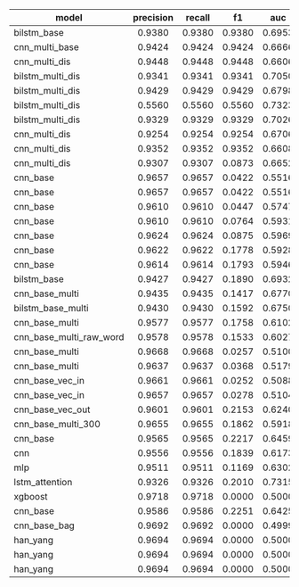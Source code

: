 |model|precision|recall|f1|auc|accuracy|                                                                                                                                                               
|---------|:---:|:----:|:--:|:--:|:--:|
|bilstm_base|0.9380|0.9380|0.9380|0.6953|0.9380|
|cnn_multi_base|0.9424|0.9424|0.9424|0.6666|0.9424|
|cnn_multi_dis|0.9448|0.9448|0.9448|0.6606|0.9448|
|bilstm_multi_dis|0.9341|0.9341|0.9341|0.7050|0.9341|
|bilstm_multi_dis|0.9429|0.9429|0.9429|0.6798|0.9429|
|bilstm_multi_dis|0.5560|0.5560|0.5560|0.7323|0.5560|
|bilstm_multi_dis|0.9329|0.9329|0.9329|0.7026|0.9329|
|cnn_multi_dis|0.9254|0.9254|0.9254|0.6706|0.9254|
|cnn_multi_dis|0.9352|0.9352|0.9352|0.6608|0.9352|
|cnn_multi_dis|0.9307|0.9307|0.0873|0.6652|0.9307|
|cnn_base|0.9657|0.9657|0.0422|0.5516|0.9657|
|cnn_base|0.9657|0.9657|0.0422|0.5516|0.9657|
|cnn_base|0.9610|0.9610|0.0447|0.5747|0.9610|
|cnn_base|0.9610|0.9610|0.0764|0.5931|0.9610|
|cnn_base|0.9624|0.9624|0.0875|0.5969|0.9624|
|cnn_base|0.9622|0.9622|0.1778|0.5928|0.9622|
|cnn_base|0.9614|0.9614|0.1793|0.5946|0.9614|
|bilstm_base|0.9427|0.9427|0.1890|0.6932|0.9427|
|cnn_base_multi|0.9435|0.9435|0.1417|0.6770|0.9435|
|bilstm_base_multi|0.9430|0.9430|0.1592|0.6750|0.9430|
|cnn_base_multi|0.9577|0.9577|0.1758|0.6102|0.9577|
|cnn_base_multi_raw_word|0.9578|0.9578|0.1533|0.6027|0.9578|
|cnn_base_multi|0.9668|0.9668|0.0257|0.5100|0.9668|
|cnn_base_multi|0.9637|0.9637|0.0368|0.5179|0.9637|
|cnn_base_vec_in|0.9661|0.9661|0.0252|0.5088|0.9661|
|cnn_base_vec_in|0.9657|0.9657|0.0278|0.5104|0.9657|
|cnn_base_vec_out|0.9601|0.9601|0.2153|0.6240|0.9601|
|cnn_base_multi_300|0.9655|0.9655|0.1862|0.5918|0.9655|
|cnn_base|0.9565|0.9565|0.2217|0.6459|0.9565|
|cnn|0.9556|0.9556|0.1839|0.6173|0.9556|
|mlp|0.9511|0.9511|0.1169|0.6302|0.9511|
|lstm_attention|0.9326|0.9326|0.2010|0.7315|0.9326|
|xgboost|0.9718|0.9718|0.0000|0.5000|0.9718|
|cnn_base|0.9586|0.9586|0.2251|0.6425|0.9586|
|cnn_base_bag|0.9692|0.9692|0.0000|0.4999|0.9692|
|han_yang|0.9694|0.9694|0.0000|0.5000|0.9694|
|han_yang|0.9694|0.9694|0.0000|0.5000|0.9694|
|han_yang|0.9694|0.9694|0.0000|0.5000|0.9694|
